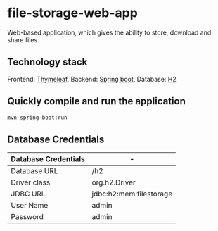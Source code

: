 # file-storage-web-app

Web-based application, which gives the ability to store, download and share files.
## Technology stack

Frontend: [Thymeleaf](https://www.thymeleaf.org/),
Backend: [Spring boot](https://spring.io/projects/spring-boot),
Database: [H2](https://www.h2database.com/html/main.html)

## Quickly compile and run the application

```bash
mvn spring-boot:run
```
## Database Credentials

Database Credentials | -
--- | --- 
Database URL | /h2
Driver class | org.h2.Driver
JDBC URL | jdbc:h2:mem:filestorage
User Name | admin
Password | admin 

